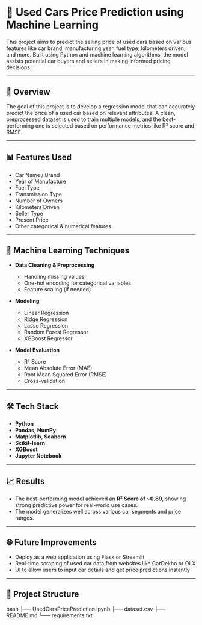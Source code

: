 # 🚗 Used Cars Price Prediction using Machine Learning

This project aims to predict the selling price of used cars based on various features like car brand, manufacturing year, fuel type, kilometers driven, and more. Built using Python and machine learning algorithms, the model assists potential car buyers and sellers in making informed pricing decisions.

---

## 📌 Overview

The goal of this project is to develop a regression model that can accurately predict the price of a used car based on relevant attributes. A clean, preprocessed dataset is used to train multiple models, and the best-performing one is selected based on performance metrics like R² score and RMSE.

---

## 📊 Features Used

- Car Name / Brand  
- Year of Manufacture  
- Fuel Type  
- Transmission Type  
- Number of Owners  
- Kilometers Driven  
- Seller Type  
- Present Price  
- Other categorical & numerical features  

---

## 🧠 Machine Learning Techniques

- **Data Cleaning & Preprocessing**
  - Handling missing values
  - One-hot encoding for categorical variables
  - Feature scaling (if needed)

- **Modeling**
  - Linear Regression
  - Ridge Regression
  - Lasso Regression
  - Random Forest Regressor
  - XGBoost Regressor

- **Model Evaluation**
  - R² Score
  - Mean Absolute Error (MAE)
  - Root Mean Squared Error (RMSE)
  - Cross-validation

---

## 🛠️ Tech Stack

- **Python**
- **Pandas**, **NumPy**
- **Matplotlib**, **Seaborn**
- **Scikit-learn**
- **XGBoost**
- **Jupyter Notebook**

---

## 📈 Results

- The best-performing model achieved an **R² Score of ~0.89**, showing strong predictive power for real-world use cases.
- The model generalizes well across various car segments and price ranges.

---

## 🌐 Future Improvements

- Deploy as a web application using Flask or Streamlit
- Real-time scraping of used car data from websites like CarDekho or OLX
- UI to allow users to input car details and get price predictions instantly

---

## 📁 Project Structure

bash
├── UsedCarsPricePrediction.ipynb
├── dataset.csv
├── README.md
└── requirements.txt

